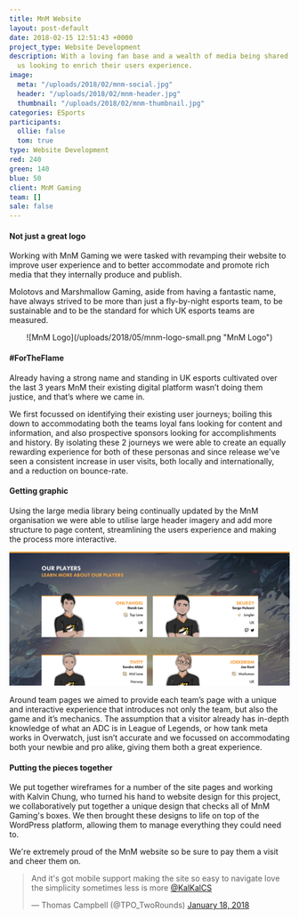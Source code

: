 ```yaml
---
title: MnM Website
layout: post-default
date: 2018-02-15 12:51:43 +0000
project_type: Website Development
description: With a loving fan base and a wealth of media being shared MnM contacted
  us looking to enrich their users experience.
image:
  meta: "/uploads/2018/02/mnm-social.jpg"
  header: "/uploads/2018/02/mnm-header.jpg"
  thumbnail: "/uploads/2018/02/mnm-thumbnail.jpg"
categories: ESports
participants:
  ollie: false
  tom: true
type: Website Development
red: 240
green: 140
blue: 50
client: MnM Gaming
team: []
sale: false
---
```

#### Not just a great logo

Working with MnM Gaming we were tasked with revamping their website to improve user experience and to better accommodate and promote rich media that they internally produce and publish.

Molotovs and Marshmallow Gaming, aside from having a fantastic name, have always strived to be more than just a fly-by-night esports team, to be sustainable and to be the standard for which UK esports teams are measured.

<center>![MnM Logo](/uploads/2018/05/mnm-logo-small.png "MnM Logo")</center>

#### #ForTheFlame

Already having a strong name and standing in UK esports cultivated over the last 3 years MnM their existing digital platform wasn’t doing them justice, and that’s where we came in.

We first focussed on identifying their existing user journeys; boiling this down to accommodating both the teams loyal fans looking for content and information, and also prospective sponsors looking for accomplishments and history. By isolating these 2 journeys we were able to create an equally rewarding experience for both of these personas and since release we've seen a consistent increase in user visits, both locally and internationally, and a reduction on bounce-rate.

#### Getting graphic

Using the large media library being continually updated by the MnM organisation we were able to utilise large header imagery and add more structure to page content, streamlining the users experience and making the process more interactive.

![MnM Website Preview](/uploads/2018/05/about-mnm-players.png "MnM Website Preview")

Around team pages we aimed to provide each team’s page with a unique and interactive experience that introduces not only the team, but also the game and it’s mechanics. The assumption that a visitor already has in-depth knowledge of what an ADC is in League of Legends, or how tank meta works in Overwatch, just isn’t accurate and we focussed on accommodating both your newbie and pro alike, giving them both a great experience.

#### Putting the pieces together

We put together wireframes for a number of the site pages and working with Kalvin Chung, who turned his hand to website design for this project, we collaboratively put together a unique design that checks all of MnM Gaming's boxes. We then brought these designs to life on top of the WordPress platform, allowing them to manage everything they could need to.

We're extremely proud of the MnM website so be sure to pay them a visit and cheer them on.

<blockquote class="twitter-tweet" data-conversation="none" data-lang="en"><p lang="en" dir="ltr">And it&#39;s got mobile support making the site so easy to navigate love the simplicity sometimes less is more <a href="[https://twitter.com/KalKalCS?ref_src=twsrc%5Etfw](https://twitter.com/KalKalCS?ref_src=twsrc%5Etfw "https://twitter.com/KalKalCS?ref_src=twsrc%5Etfw")">@KalKalCS</a></p>&mdash; Thomas Campbell (@TPO_TwoRounds) <a href="[https://twitter.com/TPO_TwoRounds/status/954068133731602432?ref_src=twsrc%5Etfw](https://twitter.com/TPO_TwoRounds/status/954068133731602432?ref_src=twsrc%5Etfw "https://twitter.com/TPO_TwoRounds/status/954068133731602432?ref_src=twsrc%5Etfw")">January 18, 2018</a></blockquote>

<script async src="[https://platform.twitter.com/widgets.js](https://platform.twitter.com/widgets.js "https://platform.twitter.com/widgets.js")" charset="utf-8"></script>